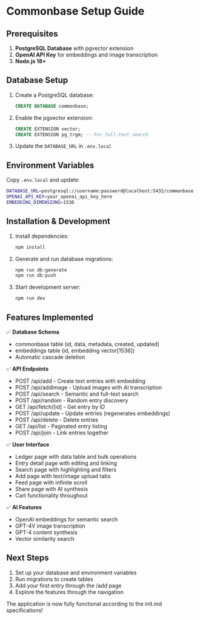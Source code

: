 # Commonbase Setup Guide

## Prerequisites

1. **PostgreSQL Database** with pgvector extension
2. **OpenAI API Key** for embeddings and image transcription
3. **Node.js 18+**

## Database Setup

1. Create a PostgreSQL database:
   ```sql
   CREATE DATABASE commonbase;
   ```

2. Enable the pgvector extension:
   ```sql
   CREATE EXTENSION vector;
   CREATE EXTENSION pg_trgm; -- For full-text search
   ```

3. Update the `DATABASE_URL` in `.env.local`

## Environment Variables

Copy `.env.local` and update:
```bash
DATABASE_URL=postgresql://username:password@localhost:5432/commonbase
OPENAI_API_KEY=your_openai_api_key_here
EMBEDDING_DIMENSIONS=1536
```

## Installation & Development

1. Install dependencies:
   ```bash
   npm install
   ```

2. Generate and run database migrations:
   ```bash
   npm run db:generate
   npm run db:push
   ```

3. Start development server:
   ```bash
   npm run dev
   ```

## Features Implemented

✅ **Database Schema**
- commonbase table (id, data, metadata, created, updated)
- embeddings table (id, embedding vector[1536])
- Automatic cascade deletion

✅ **API Endpoints**
- POST /api/add - Create text entries with embedding
- POST /api/addImage - Upload images with AI transcription
- POST /api/search - Semantic and full-text search
- POST /api/random - Random entry discovery
- GET /api/fetch/[id] - Get entry by ID
- POST /api/update - Update entries (regenerates embeddings)
- POST /api/delete - Delete entries
- GET /api/list - Paginated entry listing
- POST /api/join - Link entries together

✅ **User Interface**
- Ledger page with data table and bulk operations
- Entry detail page with editing and linking
- Search page with highlighting and filters
- Add page with text/image upload tabs
- Feed page with infinite scroll
- Share page with AI synthesis
- Cart functionality throughout

✅ **AI Features**
- OpenAI embeddings for semantic search
- GPT-4V image transcription
- GPT-4 content synthesis
- Vector similarity search

## Next Steps

1. Set up your database and environment variables
2. Run migrations to create tables
3. Add your first entry through the /add page
4. Explore the features through the navigation

The application is now fully functional according to the init.md specifications!